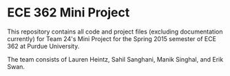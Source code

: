# ECE 362 Mini Project
This repository contains all code and project files (excluding documentation currently) for Team 24's Mini Project for the Spring 2015 semester of ECE 362 at Purdue University.

The team consists of Lauren Heintz, Sahil Sanghani, Manik Singhal, and Erik Swan.
